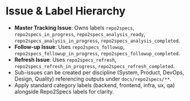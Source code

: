 # Issue & Label Hierarchy

- **Master Tracking Issue**: Owns labels `repo2specs`, `repo2specs_in_progress`, `repo2specs_analysis_ready`, `repo2specs_analysis_in_progress`, `repo2specs_analysis_completed`.
- **Follow-up Issue**: Uses `repo2specs_followup`, `repo2specs_followup_in_progress`, `repo2specs_followup_completed`.
- **Refresh Issue**: Uses `repo2specs_refresh`, `repo2specs_refresh_in_progress`, `repo2specs_refresh_completed`.
- Sub-issues can be created per discipline (System, Product, DevOps, Design, Quality) referencing outputs under `docs/repo2specs/**`.
- Apply standard category labels (backend, frontend, infra, ux, qa) alongside Repo2Specs labels for clarity.

